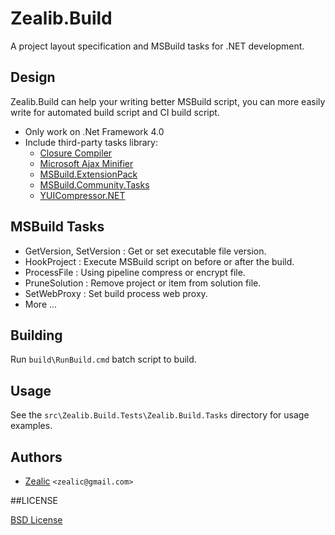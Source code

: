 # Zealib.Build

A project layout specification and MSBuild tasks for .NET development.

## Design

Zealib.Build can help your writing better MSBuild script, you can more easily write for automated build script and CI build script.

* Only work on .Net Framework 4.0
* Include third-party tasks library:
  + [Closure Compiler](http://closurecompiler.codeplex.com)
  + [Microsoft Ajax Minifier](http://ajaxmin.codeplex.com)
  + [MSBuild.ExtensionPack](http://msbuildextensionpack.codeplex.com)
  + [MSBuild.Community.Tasks](http://msbuildtasks.tigris.org)
  + [YUICompressor.NET](http://yuicompressor.codeplex.com)

## MSBuild Tasks
* GetVersion, SetVersion : Get or set executable file version.
* HookProject : Execute MSBuild script on before or after the build.
* ProcessFile : Using pipeline compress or encrypt file.
* PruneSolution : Remove project or item from solution file.
* SetWebProxy : Set build process web proxy.
* More ...

## Building

Run `build\RunBuild.cmd` batch script to build.

## Usage

See the `src\Zealib.Build.Tests\Zealib.Build.Tasks` directory for usage examples.

## Authors

* [Zealic](http://www.github.com/zealic) `<zealic@gmail.com>`

##LICENSE

[BSD License](http://creativecommons.org/licenses/BSD/)
